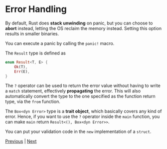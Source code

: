 # Error Handling

By default, Rust does **stack unwinding** on panic, but you can choose to **abort**
instead, letting the OS reclaim the memory instead. Setting this option results in
smaller binaries.

You can execute a panic by calling the `panic!` macro.

The `Result` type is defined as

```rust
enum Result<T, E> {
    Ok(T),
    Err(E),
}
```

The `?` operator can be used to return the error value without having to write a `match`
statement, effectively **propagating** the error. This will also automatically convert
the type to the one specified as the function return type, via the `from` function.

The `Box<dyn Error>` type is a **trait object**, which basically covers any kind of
error. Hence, if you want to use the `?` operator inside the `main` function, you can
make `main` return `Result<(), Box<dyn Error>>`.

You can put your validation code in the `new` implementation of a `struct`.

[Previous](/08-common-collections/collections/) | [Next](/10-generic-types-traits-and-lifetimes/chapter10/)
